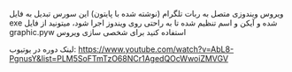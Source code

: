 ویروس ویندوزی متصل به ربات تلگرام (نوشته شده با پایتون)
این سورس تبدیل به فایل exe شده و آیکن و اسم تنظیم شده تا به راحتی روی ویندوز اجرا شود، میتونید از فایل graphic.pyw استفاده کنید برای شخصی سازی ویروس

لینک دوره در یوتیوب: https://www.youtube.com/watch?v=AbL8-PgnusY&list=PLM5SoFTmTzO68NCr1AgedQOcWwoiZMVGV
